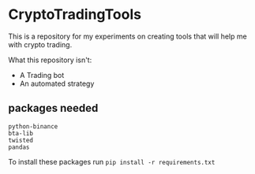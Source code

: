 # CryptoTradingTools

This is a repository for my experiments on creating tools that will help me with crypto trading.

What this repository isn't:

- A Trading bot
- An automated strategy

## packages needed

```
python-binance
bta-lib
twisted
pandas
```

To install these packages run `pip install -r requirements.txt`
